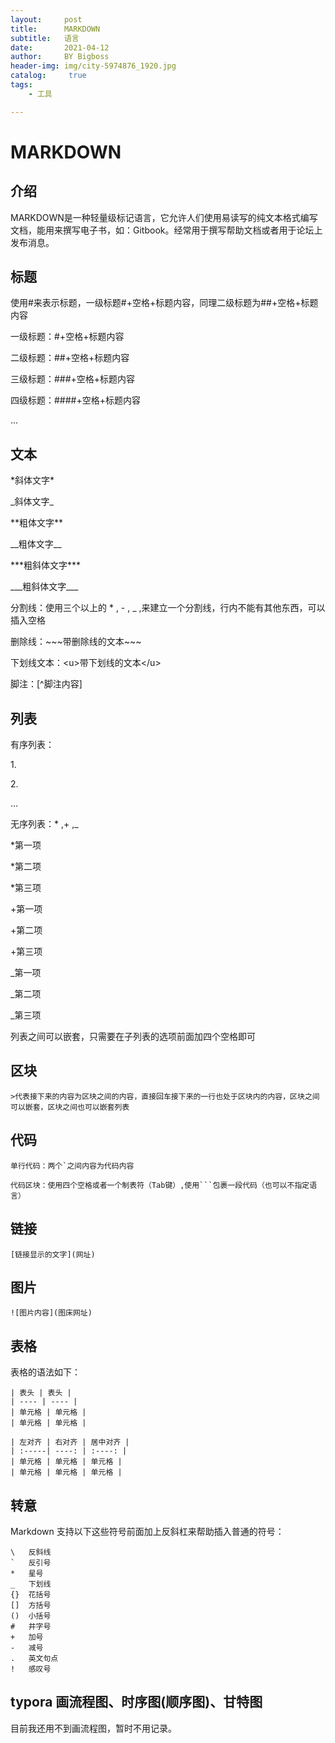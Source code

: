 ```yaml
---
layout:     post
title:      MARKDOWN
subtitle:   语言
date:       2021-04-12
author:     BY Bigboss
header-img: img/city-5974876_1920.jpg
catalog: 	 true
tags:
    - 工具

---
```


# MARKDOWN

## 介绍

MARKDOWN是一种轻量级标记语言，它允许人们使用易读写的纯文本格式编写文档，能用来撰写电子书，如：Gitbook。经常用于撰写帮助文档或者用于论坛上发布消息。

## 标题

使用#来表示标题，一级标题#+空格+标题内容，同理二级标题为##+空格+标题内容

一级标题：#+空格+标题内容

二级标题：##+空格+标题内容

三级标题：###+空格+标题内容

四级标题：####+空格+标题内容

...

## 文本

\*斜体文字\*

\_斜体文字\_

\*\*粗体文字\*\*

\_\_粗体文字\_\_

\*\*\*粗斜体文字\*\*\*

\_\_\_粗斜体文字\_\_\_

分割线：使用三个以上的   \*  ,    \-    ,    \_    ,来建立一个分割线，行内不能有其他东西，可以插入空格

删除线：\~\~\~带删除线的文本\~\~\~

下划线文本：\<u\>带下划线的文本\</u\>

脚注：\[^脚注内容\]

## 列表

有序列表：

1\. 

2\. 

...

无序列表：\*   ,\+    ,\_

\*第一项

\*第二项

\*第三项

\+第一项

\+第二项

\+第三项

\_第一项

\_第二项

\_第三项

列表之间可以嵌套，只需要在子列表的选项前面加四个空格即可

## 区块

```
>代表接下来的内容为区块之间的内容，直接回车接下来的一行也处于区块内的内容，区块之间可以嵌套，区块之间也可以嵌套列表
```

## 代码

```
单行代码：两个`之间内容为代码内容

代码区块：使用四个空格或者一个制表符（Tab键）,使用```包裹一段代码（也可以不指定语言）
```

## 链接

```
[链接显示的文字](网址)
```

## 图片

```
![图片内容](图床网址)
```

## 表格

表格的语法如下：

```
| 表头 | 表头 |
| ---- | ---- |
| 单元格 | 单元格 |
| 单元格 | 单元格 |
```

```
| 左对齐 | 右对齐 | 居中对齐 |
| :-----| ----: | :----: |
| 单元格 | 单元格 | 单元格 |
| 单元格 | 单元格 | 单元格 |
```

## 转意

Markdown 支持以下这些符号前面加上反斜杠来帮助插入普通的符号：

```
\   反斜线
`   反引号
*   星号
_   下划线
{}  花括号
[]  方括号
()  小括号
#   井字号
+   加号
-   减号
.   英文句点
!   感叹号
```

## typora 画流程图、时序图(顺序图)、甘特图

目前我还用不到画流程图，暂时不用记录。







